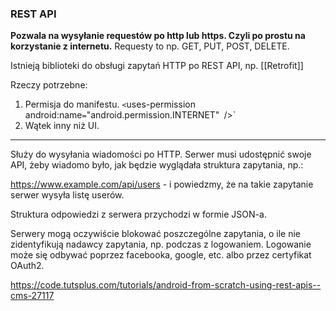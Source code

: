 ### REST API
**Pozwala na wysyłanie requestów po http lub https. Czyli po prostu na korzystanie z internetu.**
Requesty to np. GET, PUT, POST, DELETE.

Istnieją biblioteki do obsługi zapytań HTTP po REST API, np. [[Retrofit]]

Rzeczy potrzebne:

1) Permisja do manifestu.
``<``uses-permission` `android:name``=``"android.permission.INTERNET"` `/>`
2) Wątek inny niż UI.

---
Służy do wysyłania wiadomości po HTTP. Serwer musi udostępnić swoje API, żeby wiadomo było, jak będzie wyglądała struktura zapytania, np.:

https://www.example.com/api/users - i powiedzmy, że na takie zapytanie serwer wysyła listę userów.

Struktura odpowiedzi z serwera przychodzi w formie JSON-a.

Serwery mogą oczywiście blokować poszczególne zapytania, o ile nie zidentyfikują nadawcy zapytania, np. podczas z logowaniem. 
Logowanie może się odbywać poprzez facebooka, google, etc. albo przez certyfikat OAuth2.




https://code.tutsplus.com/tutorials/android-from-scratch-using-rest-apis--cms-27117